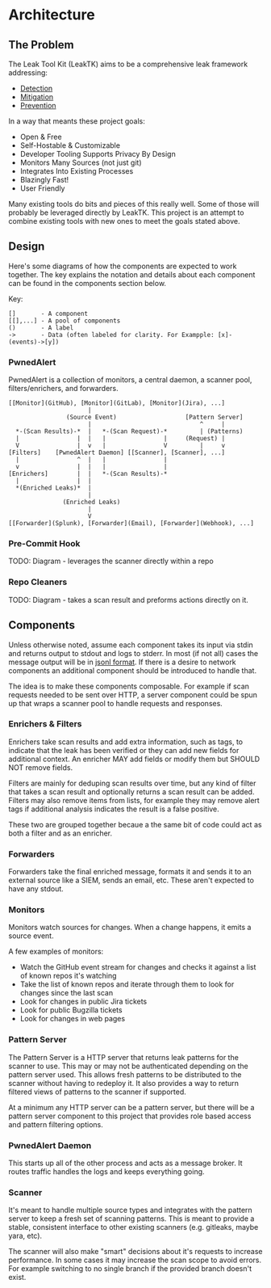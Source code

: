 # Architecture

## The Problem

The Leak Tool Kit (LeakTK) aims to be a comprehensive leak framework
addressing:

* [Detection](GLOSSARY.md#detection)
* [Mitigation](GLOSSARY.md#mitigation)
* [Prevention](GLOSSARY.md#prevention)

In a way that meants these project goals:

* Open & Free
* Self-Hostable & Customizable
* Developer Tooling Supports Privacy By Design
* Monitors Many Sources (not just git)
* Integrates Into Existing Processes
* Blazingly Fast!
* User Friendly

Many existing tools do bits and pieces of this really well. Some of those will
probably be leveraged directly by LeakTK. This project is an attempt to combine
existing tools with new ones to meet the goals stated above.

## Design

Here's some diagrams of how the components are expected to work together. The
key explains the notation and details about each component can be found in the
components section below.

Key:

```
[]       - A component
[[],...] - A pool of components
()       - A label
->       - Data (often labeled for clarity. For Exampple: [x]-(events)->[y])
```

### PwnedAlert

PwnedAlert is a collection of monitors, a central daemon, a scanner pool,
filters/enrichers, and forwarders.

```
[[Monitor](GitHub), [Monitor](GitLab), [Monitor](Jira), ...]
                      |
                (Source Event)                   [Pattern Server]
                      |                              ^     |
  *-(Scan Results)-*  |   *-(Scan Request)-*         | (Patterns)
  |                |  |   |                |     (Request) |
  V                |  v   |                V         |     v
[Filters]    [PwnedAlert Daemon] [[Scanner], [Scanner], ...]
  |                ^  |   |                |
  v                |  |   |                |
[Enrichers]        |  |   *-(Scan Results)-*
  |                |  |
  *(Enriched Leaks)*  |
                      |
               (Enriched Leaks)
                      |
                      V
[[Forwarder](Splunk), [Forwarder](Email), [Forwarder](Webhook), ...]
```

### Pre-Commit Hook

TODO: Diagram - leverages the scanner directly within a repo

### Repo Cleaners

TODO: Diagram - takes a scan result and preforms actions directly on it.

## Components

Unless otherwise noted, assume each component takes its input via stdin and
returns output to stdout and logs to stderr. In most (if not all) cases the
message output will be in [jsonl format](https://jsonlines.org/). If there is a
desire to network components an additional component should be introduced to
handle that.

The idea is to make these components composable. For example if scan requests
needed to be sent over HTTP, a server component could be spun up that wraps a
scanner pool to handle requests and responses.

### Enrichers & Filters

Enrichers take scan results and add extra information, such as tags, to indicate
that the leak has been verified or they can add new fields for additional context.
An enricher MAY add fields or modify them but SHOULD NOT remove fields.

Filters are mainly for deduping scan results over time, but any kind of filter
that takes a scan result and optionally returns a scan result can be added.
Filters may also remove items from lists, for example they may remove alert
tags if additional analysis indicates the result is a false positive.

These two are grouped together becaue a the same bit of code could act as both
a filter and as an enricher.

### Forwarders

Forwarders take the final enriched message, formats it and sends it to an
external source like a SIEM, sends an email, etc. These aren't expected to
have any stdout.

### Monitors

Monitors watch sources for changes. When a change happens, it emits a source event.

A few examples of monitors:

* Watch the GitHub event stream for changes and checks it against a list of
  known repos it's watching
* Take the list of known repos and iterate through them to look for changes
  since the last scan
* Look for changes in public Jira tickets
* Look for public Bugzilla tickets
* Look for changes in web pages

### Pattern Server

The Pattern Server is a HTTP server that returns leak patterns for the scanner
to use. This may or may not be authenticated depending on the pattern server
used. This allows fresh patterns to be distributed to the scanner without
having to redeploy it. It also provides a way to return filtered views of
patterns to the scanner if supported.

At a minimum any HTTP server can be a pattern server, but there will be a
pattern server component to this project that provides role based access and
pattern filtering options.

### PwnedAlert Daemon

This starts up all of the other process and acts as a message broker. It routes
traffic handles the logs and keeps everything going.

### Scanner

It's meant to handle multiple source types and integrates with the pattern
server to keep a fresh set of scanning patterns. This is meant to provide a
stable, consistent interface to other existing scanners (e.g. gitleaks, maybe
yara, etc).

The scanner will also make "smart" decisions about it's requests to increase
performance. In some cases it may increase the scan scope to avoid errors.
For example switching to no single branch if the provided branch doesn't exist.
